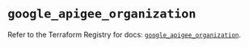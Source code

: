 # `google_apigee_organization`

Refer to the Terraform Registry for docs: [`google_apigee_organization`](https://registry.terraform.io/providers/hashicorp/google/5.36.0/docs/resources/apigee_organization).
